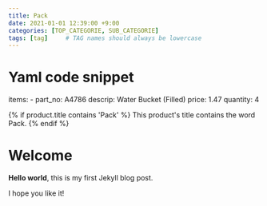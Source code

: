 ```yaml
---
title: Pack
date: 2021-01-01 12:39:00 +9:00
categories: [TOP_CATEGORIE, SUB_CATEGORIE]
tags: [tag]     # TAG names should always be lowercase
---
```


# Yaml code snippet
items:
    - part_no:   A4786
      descrip:   Water Bucket (Filled)
      price:     1.47
      quantity:  4
	  
{% if product.title contains 'Pack' %}
  This product's title contains the word Pack.
{% endif %}

# Welcome

**Hello world**, this is my first Jekyll blog post.

I hope you like it!